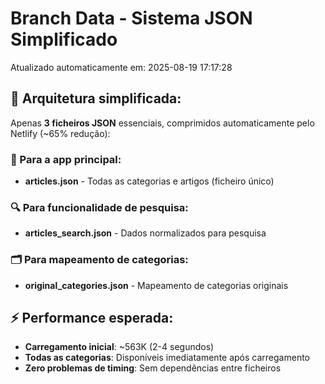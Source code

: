 # Branch Data - Sistema JSON Simplificado
Atualizado automaticamente em: 2025-08-19 17:17:28

## 🎯 Arquitetura simplificada:
Apenas **3 ficheiros JSON** essenciais, comprimidos automaticamente pelo Netlify (~65% redução):

### 📱 Para a app principal:
- **articles.json** - Todas as categorias e artigos (ficheiro único)

### 🔍 Para funcionalidade de pesquisa:
- **articles_search.json** - Dados normalizados para pesquisa

### 🗂️ Para mapeamento de categorias:
- **original_categories.json** - Mapeamento de categorias originais

## ⚡ Performance esperada:
- **Carregamento inicial**: ~563K (2-4 segundos)
- **Todas as categorias**: Disponíveis imediatamente após carregamento
- **Zero problemas de timing**: Sem dependências entre ficheiros
